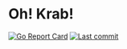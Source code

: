 # Oh! Krab!

[![Go Report Card](https://goreportcard.com/badge/github.com/ohkrab/krab)](https://goreportcard.com/report/github.com/ohkrab/krab)
[![Last commit](https://img.shields.io/github/last-commit/ohkrab/krab)](https://github.com/ohkrab/krab/commits/master)
